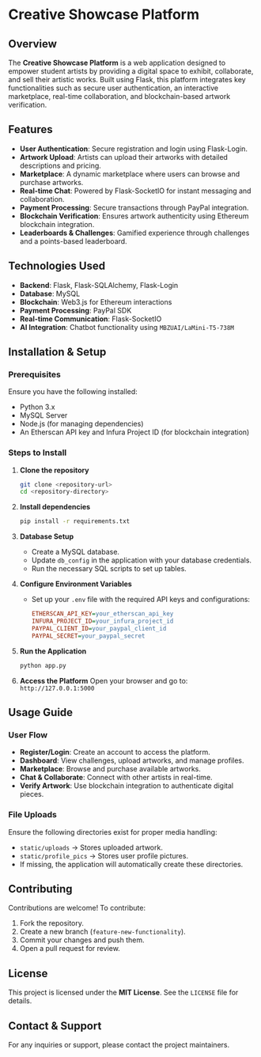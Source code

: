 # Creative Showcase Platform

## Overview
The **Creative Showcase Platform** is a web application designed to empower student artists by providing a digital space to exhibit, collaborate, and sell their artistic works. Built using Flask, this platform integrates key functionalities such as secure user authentication, an interactive marketplace, real-time collaboration, and blockchain-based artwork verification.

## Features
- **User Authentication**: Secure registration and login using Flask-Login.
- **Artwork Upload**: Artists can upload their artworks with detailed descriptions and pricing.
- **Marketplace**: A dynamic marketplace where users can browse and purchase artworks.
- **Real-time Chat**: Powered by Flask-SocketIO for instant messaging and collaboration.
- **Payment Processing**: Secure transactions through PayPal integration.
- **Blockchain Verification**: Ensures artwork authenticity using Ethereum blockchain integration.
- **Leaderboards & Challenges**: Gamified experience through challenges and a points-based leaderboard.

## Technologies Used
- **Backend**: Flask, Flask-SQLAlchemy, Flask-Login
- **Database**: MySQL
- **Blockchain**: Web3.js for Ethereum interactions
- **Payment Processing**: PayPal SDK
- **Real-time Communication**: Flask-SocketIO
- **AI Integration**: Chatbot functionality using `MBZUAI/LaMini-T5-738M`

## Installation & Setup

### Prerequisites
Ensure you have the following installed:
- Python 3.x
- MySQL Server
- Node.js (for managing dependencies)
- An Etherscan API key and Infura Project ID (for blockchain integration)

### Steps to Install
1. **Clone the repository**
   ```bash
   git clone <repository-url>
   cd <repository-directory>
   ```

2. **Install dependencies**
   ```bash
   pip install -r requirements.txt
   ```

3. **Database Setup**
   - Create a MySQL database.
   - Update `db_config` in the application with your database credentials.
   - Run the necessary SQL scripts to set up tables.

4. **Configure Environment Variables**
   - Set up your `.env` file with the required API keys and configurations:
     ```ini
     ETHERSCAN_API_KEY=your_etherscan_api_key
     INFURA_PROJECT_ID=your_infura_project_id
     PAYPAL_CLIENT_ID=your_paypal_client_id
     PAYPAL_SECRET=your_paypal_secret
     ```

5. **Run the Application**
   ```bash
   python app.py
   ```

6. **Access the Platform**
   Open your browser and go to: `http://127.0.0.1:5000`

## Usage Guide
### User Flow
- **Register/Login**: Create an account to access the platform.
- **Dashboard**: View challenges, upload artworks, and manage profiles.
- **Marketplace**: Browse and purchase available artworks.
- **Chat & Collaborate**: Connect with other artists in real-time.
- **Verify Artwork**: Use blockchain integration to authenticate digital pieces.

### File Uploads
Ensure the following directories exist for proper media handling:
- `static/uploads` → Stores uploaded artwork.
- `static/profile_pics` → Stores user profile pictures.
- If missing, the application will automatically create these directories.

## Contributing
Contributions are welcome! To contribute:
1. Fork the repository.
2. Create a new branch (`feature-new-functionality`).
3. Commit your changes and push them.
4. Open a pull request for review.

## License
This project is licensed under the **MIT License**. See the `LICENSE` file for details.

## Contact & Support
For any inquiries or support, please contact the project maintainers.

